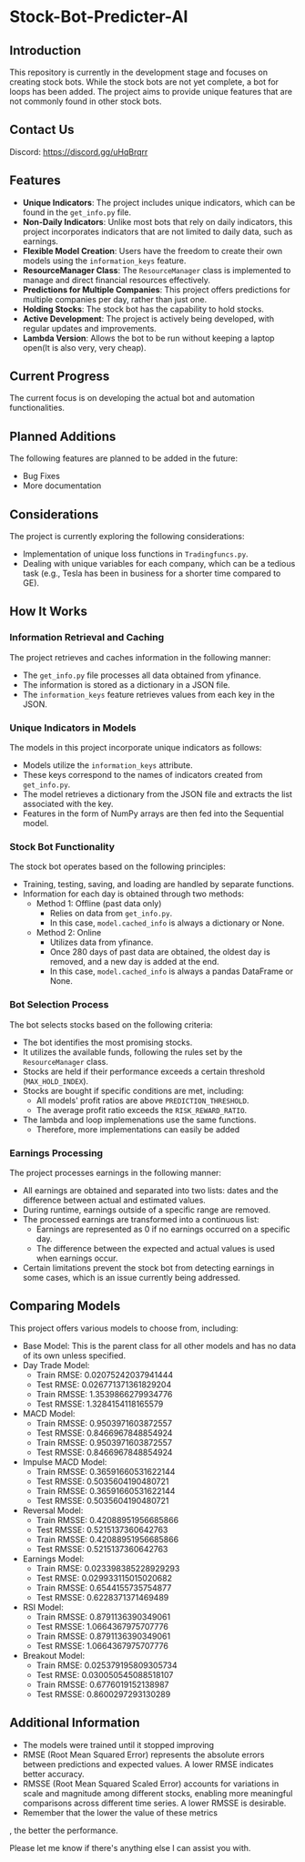 # Stock-Bot-Predicter-AI

## Introduction

This repository is currently in the development stage and focuses on creating stock bots. While the stock bots are not yet complete, a bot for loops has been added. The project aims to provide unique features that are not commonly found in other stock bots.

## Contact Us
Discord: https://discord.gg/uHqBrqrr


## Features

- **Unique Indicators**: The project includes unique indicators, which can be found in the `get_info.py` file.
- **Non-Daily Indicators**: Unlike most bots that rely on daily indicators, this project incorporates indicators that are not limited to daily data, such as earnings.
- **Flexible Model Creation**: Users have the freedom to create their own models using the `information_keys` feature.
- **ResourceManager Class**: The `ResourceManager` class is implemented to manage and direct financial resources effectively.
- **Predictions for Multiple Companies**: This project offers predictions for multiple companies per day, rather than just one.
- **Holding Stocks**: The stock bot has the capability to hold stocks.
- **Active Development**: The project is actively being developed, with regular updates and improvements.
- **Lambda Version**: Allows the bot to be run without keeping a laptop open(It is also very, very cheap).

## Current Progress

The current focus is on developing the actual bot and automation functionalities.

## Planned Additions

The following features are planned to be added in the future:

- Bug Fixes
- More documentation

## Considerations

The project is currently exploring the following considerations:

- Implementation of unique loss functions in `Tradingfuncs.py`.
- Dealing with unique variables for each company, which can be a tedious task (e.g., Tesla has been in business for a shorter time compared to GE).

## How It Works

### Information Retrieval and Caching

The project retrieves and caches information in the following manner:

- The `get_info.py` file processes all data obtained from yfinance.
- The information is stored as a dictionary in a JSON file.
- The `information_keys` feature retrieves values from each key in the JSON.

### Unique Indicators in Models

The models in this project incorporate unique indicators as follows:

- Models utilize the `information_keys` attribute.
- These keys correspond to the names of indicators created from `get_info.py`.
- The model retrieves a dictionary from the JSON file and extracts the list associated with the key.
- Features in the form of NumPy arrays are then fed into the Sequential model.

### Stock Bot Functionality

The stock bot operates based on the following principles:

- Training, testing, saving, and loading are handled by separate functions.
- Information for each day is obtained through two methods:
  - Method 1: Offline (past data only)
    - Relies on data from `get_info.py`.
    - In this case, `model.cached_info` is always a dictionary or None.
  - Method 2: Online
    - Utilizes data from yfinance.
    - Once 280 days of past data are obtained, the oldest day is removed, and a new day is added at the end.
    - In this case, `model.cached_info` is always a pandas DataFrame or None.

### Bot Selection Process

The bot selects stocks based on the following criteria:

- The bot identifies the most promising stocks.
- It utilizes the available funds, following the rules set by the `ResourceManager` class.
- Stocks are held if their performance exceeds a certain threshold (`MAX_HOLD_INDEX`).
- Stocks are bought if specific conditions are met, including:
  - All models' profit ratios are above `PREDICTION_THRESHOLD`.
  - The average profit ratio exceeds the `RISK_REWARD_RATIO`.
- The lambda and loop implemenations use the same functions.
  - Therefore, more implementations can easily be added

### Earnings Processing

The project processes earnings in the following manner:

- All earnings are obtained and separated into two lists: dates and the difference between actual and estimated values.
- During runtime, earnings outside of a specific range are removed.
- The processed earnings are transformed into a continuous list:
  - Earnings are represented as 0 if no earnings occurred on a specific day.
  - The difference between the expected and actual values is used when earnings occur.
- Certain limitations prevent the stock bot from detecting earnings in some cases, which is an issue currently being addressed.




## Comparing Models

This project offers various models to choose from, including:

- Base Model: This is the parent class for all other models and has no data of its own unless specified.
- Day Trade Model:
  - Train RMSE: 0.02075242037941444
  - Test RMSE: 0.026771371361829204
  - Train RMSSE: 1.3539866279934776
  - Test RMSSE: 1.3284154118165579
- MACD Model:
  - Train RMSSE: 0.9503971603872557
  - Test RMSSE: 0.8466967848854924
  - Train RMSSE: 0.9503971603872557
  - Test RMSSE: 0.8466967848854924
- Impulse MACD Model:
  - Train RMSSE: 0.36591660531622144
  - Test RMSSE: 0.5035604190480721
  - Train RMSSE: 0.36591660531622144
  - Test RMSSE: 0.5035604190480721
- Reversal Model:
  - Train RMSSE: 0.42088951956685866
  - Test RMSSE: 0.5215137360642763
  - Train RMSSE: 0.42088951956685866
  - Test RMSSE: 0.5215137360642763
- Earnings Model:
  - Train RMSE: 0.023398385228929293
  - Test RMSE: 0.029933115015020682
  - Train RMSSE: 0.6544155735754877
  - Test RMSSE: 0.6228371371469489
- RSI Model:
  - Train RMSSE: 0.8791136390349061
  - Test RMSSE: 1.0664367975707776
  - Train RMSSE: 0.8791136390349061
  - Test RMSSE: 1.0664367975707776
- Breakout Model:
  - Train RMSE: 0.025379195809305734
  - Test RMSE: 0.030050545088518107
  - Train RMSSE: 0.6776019152138987
  - Test RMSSE: 0.8600297293130289

## Additional Information

- The models were trained until it stopped improving
- RMSE (Root Mean Squared Error) represents the absolute errors between predictions and expected values. A lower RMSE indicates better accuracy.
- RMSSE (Root Mean Squared Scaled Error) accounts for variations in scale and magnitude among different stocks, enabling more meaningful comparisons across different time series. A lower RMSSE is desirable.
- Remember that the lower the value of these metrics

, the better the performance.

Please let me know if there's anything else I can assist you with.
